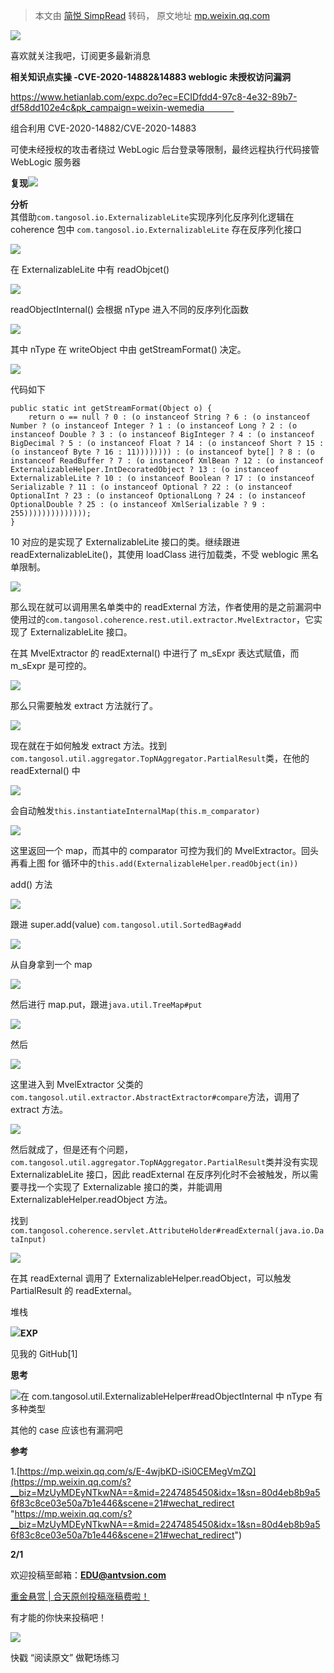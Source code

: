 > 本文由 [简悦 SimpRead](http://ksria.com/simpread/) 转码， 原文地址 [mp.weixin.qq.com](https://mp.weixin.qq.com/s/YqoqNrHcToDEpLoNGWWUZg)

![](https://mmbiz.qpic.cn/mmbiz_gif/3RhuVysG9Lenf7an2sf098pVucEcKNqIrmiaEpqDdT2yYibEbtIsQeOqJOiapQtSOtiaFyndgtZRHPj6mXcgJXspLg/640?wx_fmt=gif)

喜欢就关注我吧，订阅更多最新消息

  

**相关知识点实操 -CVE-2020-14882&14883 weblogic 未授权访问漏洞**

https://www.hetianlab.com/expc.do?ec=ECIDfdd4-97c8-4e32-89b7-df58dd102e4c&pk_campaign=weixin-wemedia            

组合利用 CVE-2020-14882/CVE-2020-14883 

可使未经授权的攻击者绕过 WebLogic 后台登录等限制，最终远程执行代码接管 WebLogic 服务器

**复现**![](https://mmbiz.qpic.cn/sz_mmbiz_png/zleycDibFeiboico2bqLSGgTic4FnHcQOkMsw4Gk7P57PxTX4lgE9RHx9MNE3AqrIpk5N1TibjCGGniaSfUaaEYKC96g/640?wx_fmt=png)

**分析**  
其借助`com.tangosol.io.ExternalizableLite`实现序列化反序列化逻辑在 coherence 包中 `com.tangosol.io.ExternalizableLite` 存在反序列化接口

![](https://mmbiz.qpic.cn/sz_mmbiz_png/zleycDibFeiboico2bqLSGgTic4FnHcQOkMsmNwEkGC6gZNjHQ2NMw8tROna6AgJGkKdv3mR6yb3PDQVwVYkTKoOXQ/640?wx_fmt=png)

在 ExternalizableLite 中有 readObjcet()

![](https://mmbiz.qpic.cn/sz_mmbiz_png/zleycDibFeiboico2bqLSGgTic4FnHcQOkMsee12jpS4FianXPMYLuc2WQ2HMia8dKKUKzknFWdt3U56nhSYUYH5Kqvg/640?wx_fmt=png)  

readObjectInternal() 会根据 nType 进入不同的反序列化函数

![](https://mmbiz.qpic.cn/sz_mmbiz_png/zleycDibFeiboico2bqLSGgTic4FnHcQOkMsSErXCAKVSPzboGiadRWBbtEicO43ibgwfhFzS3iaEyM7ibUaQkJnqD0yTxA/640?wx_fmt=png)  

其中 nType 在 writeObject 中由 getStreamFormat() 决定。

![](https://mmbiz.qpic.cn/sz_mmbiz_png/zleycDibFeiboico2bqLSGgTic4FnHcQOkMsRLNpvykKwmXmG0f94SJPianibEgJQEPycFibskic5Ueb7k1RDpsdsAMz6A/640?wx_fmt=png)  

代码如下

```
public static int getStreamFormat(Object o) {
    return o == null ? 0 : (o instanceof String ? 6 : (o instanceof Number ? (o instanceof Integer ? 1 : (o instanceof Long ? 2 : (o instanceof Double ? 3 : (o instanceof BigInteger ? 4 : (o instanceof BigDecimal ? 5 : (o instanceof Float ? 14 : (o instanceof Short ? 15 : (o instanceof Byte ? 16 : 11)))))))) : (o instanceof byte[] ? 8 : (o instanceof ReadBuffer ? 7 : (o instanceof XmlBean ? 12 : (o instanceof ExternalizableHelper.IntDecoratedObject ? 13 : (o instanceof ExternalizableLite ? 10 : (o instanceof Boolean ? 17 : (o instanceof Serializable ? 11 : (o instanceof Optional ? 22 : (o instanceof OptionalInt ? 23 : (o instanceof OptionalLong ? 24 : (o instanceof OptionalDouble ? 25 : (o instanceof XmlSerializable ? 9 : 255))))))))))))));
}
```

10 对应的是实现了 ExternalizableLite 接口的类。继续跟进 readExternalizableLite()，其使用 loadClass 进行加载类，不受 weblogic 黑名单限制。

![](https://mmbiz.qpic.cn/sz_mmbiz_png/zleycDibFeiboico2bqLSGgTic4FnHcQOkMsWIu1xkibYTtTJ1QVOiapZZfgxFtvMJ0adRCvb7QhfCCq3c0eDRg8902w/640?wx_fmt=png)

那么现在就可以调用黑名单类中的 readExternal 方法，作者使用的是之前漏洞中使用过的`com.tangosol.coherence.rest.util.extractor.MvelExtractor`，它实现了 ExternalizableLite 接口。

在其 MvelExtractor 的 readExternal() 中进行了 m_sExpr 表达式赋值，而 m_sExpr 是可控的。

![](https://mmbiz.qpic.cn/sz_mmbiz_png/zleycDibFeiboico2bqLSGgTic4FnHcQOkMsRtLNibeX25vCyUDLmzjcYNwzfDGvNUkaibwhhLZuDOXcJHt9RCj5830g/640?wx_fmt=png)  

那么只需要触发 extract 方法就行了。

![](https://mmbiz.qpic.cn/sz_mmbiz_png/zleycDibFeiboico2bqLSGgTic4FnHcQOkMsESpN7H7CkeqSticWUChouhNSYRqDfLOQgE7MJN1TqLZLDuwasSVMZfw/640?wx_fmt=png)  

现在就在于如何触发 extract 方法。找到`com.tangosol.util.aggregator.TopNAggregator.PartialResult`类，在他的 readExternal() 中

![](https://mmbiz.qpic.cn/sz_mmbiz_png/zleycDibFeiboico2bqLSGgTic4FnHcQOkMsV1fQhJHWCldSvLy1VlkGqFWx7iaJ0m9OzN8YgRYsqTUlpYicKaeOTNUg/640?wx_fmt=png)

会自动触发`this.instantiateInternalMap(this.m_comparator)`

![](https://mmbiz.qpic.cn/sz_mmbiz_png/zleycDibFeiboico2bqLSGgTic4FnHcQOkMsb26cDMS0ZQcnlFFLPvO844RmKFvw7AwUMdIJFTtdyUtSX9Hgv2MrRw/640?wx_fmt=png)  

这里返回一个 map，而其中的 comparator 可控为我们的 MvelExtractor。回头再看上图 for 循环中的`this.add(ExternalizableHelper.readObject(in))`

add() 方法

![](https://mmbiz.qpic.cn/sz_mmbiz_png/zleycDibFeiboico2bqLSGgTic4FnHcQOkMsIHZhqWT1nhE9jHgNrmIzCr4mLSFsnEDjbXXwAJFIgM3ia0KNIpBsK1A/640?wx_fmt=png)  

跟进 super.add(value) `com.tangosol.util.SortedBag#add`

![](https://mmbiz.qpic.cn/sz_mmbiz_png/zleycDibFeiboico2bqLSGgTic4FnHcQOkMs3kfNmda49WgKuGWJRAUCepNXsef6ldeAHavmWdQTXp7nm4pLwtnw9w/640?wx_fmt=png)  

从自身拿到一个 map

![](https://mmbiz.qpic.cn/sz_mmbiz_png/zleycDibFeiboico2bqLSGgTic4FnHcQOkMsgLyQuHUYd1HPzpDSeW9bMNMQLwIhO2jdpE7vGorDIXb1ib4Vmo2lWxg/640?wx_fmt=png)  

然后进行 map.put，跟进`java.util.TreeMap#put`

![](https://mmbiz.qpic.cn/sz_mmbiz_png/zleycDibFeiboico2bqLSGgTic4FnHcQOkMsFqaDibLf3YurSmBEh6DdY94ftQPQgYia4druXtd33HsFExVW4NUBkKWA/640?wx_fmt=png)  

然后

![](https://mmbiz.qpic.cn/sz_mmbiz_png/zleycDibFeiboico2bqLSGgTic4FnHcQOkMsYNPXfHERzVevXIn1T3ibwjMY1Sib7icpRx0qjBvTQsNodb97KSsI5SJRg/640?wx_fmt=png)

这里进入到 MvelExtractor 父类的`com.tangosol.util.extractor.AbstractExtractor#compare`方法，调用了 extract 方法。

![](https://mmbiz.qpic.cn/sz_mmbiz_png/zleycDibFeiboico2bqLSGgTic4FnHcQOkMse9P54oaMJZcviczBFPsL6SvDwSZ4pOq2ianMB9w0sDYwibe52MPpfyHFw/640?wx_fmt=png)  

然后就成了，但是还有个问题，`com.tangosol.util.aggregator.TopNAggregator.PartialResult`类并没有实现 ExternalizableLite 接口，因此 readExternal 在反序列化时不会被触发，所以需要寻找一个实现了 Externalizable 接口的类，并能调用 ExternalizableHelper.readObject 方法。

找到`com.tangosol.coherence.servlet.AttributeHolder#readExternal(java.io.DataInput)`

![](https://mmbiz.qpic.cn/sz_mmbiz_png/zleycDibFeiboico2bqLSGgTic4FnHcQOkMsbdPQbksVB91lTm21eD34fLNLvFicXOuDrassMHibTIjNRicfvAuhS4XYA/640?wx_fmt=png)  

在其 readExternal 调用了 ExternalizableHelper.readObject，可以触发 PartialResult 的 readExternal。

堆栈

![](https://mmbiz.qpic.cn/sz_mmbiz_png/zleycDibFeiboico2bqLSGgTic4FnHcQOkMseTT9r8hCicVUHia6o5JT40CIJqv3ACRrIvKmNaWglBkCj80VyVicCt5Gg/640?wx_fmt=png)**EXP**  

见我的 GitHub[1]

  
**思考**  

![](https://mmbiz.qpic.cn/sz_mmbiz_png/zleycDibFeiboico2bqLSGgTic4FnHcQOkMsGib3ehVoCSbiaJnquuz0a4kgOIhfmjJRCbYFTo9jV2rwxdMo8ndxe8lw/640?wx_fmt=png)在 com.tangosol.util.ExternalizableHelper#readObjectInternal 中 nType 有多种类型

其他的 case 应该也有漏洞吧

**参考**

1.[https://mp.weixin.qq.com/s/E-4wjbKD-iSi0CEMegVmZQ](https://mp.weixin.qq.com/s?__biz=MzUyMDEyNTkwNA==&mid=2247485450&idx=1&sn=80d4eb8b9a56f83c8ce03e50a7b1e446&scene=21#wechat_redirect "https://mp.weixin.qq.com/s?__biz=MzUyMDEyNTkwNA==&mid=2247485450&idx=1&sn=80d4eb8b9a56f83c8ce03e50a7b1e446&scene=21#wechat_redirect")

**2/1**

欢迎投稿至邮箱：**EDU@antvsion.com**

[重金悬赏 | 合天原创投稿涨稿费啦！](http://mp.weixin.qq.com/s?__biz=MjM5MTYxNjQxOA==&mid=2652851334&idx=2&sn=c3cddfe9e230204c6892b06159d419d1&chksm=bd59304b8a2eb95d8ce88b202c516f3a4366ac5b2da8047180012c46ba7f0e9aa555e3360971&scene=21#wechat_redirect)  

有才能的你快来投稿吧！

![](https://mmbiz.qpic.cn/mmbiz_gif/3RhuVysG9LdRmpz4ibIY8GpicEiabmEOVuDH643dgKUQ7JK7bkJibUEk8bImjXrQgvtr4MZpMnfVuw7aT2KRkdFJrw/640?wx_fmt=gif)

快戳 “阅读原文” 做靶场练习